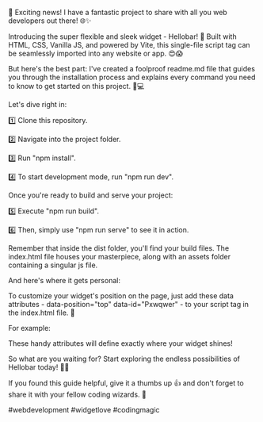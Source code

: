 🚀 Exciting news! I have a fantastic project to share with all you web developers out there! 🌐✨

Introducing the super flexible and sleek widget - Hellobar! 🎉 Built with HTML, CSS, Vanilla JS, and powered by Vite, this single-file script tag can be seamlessly imported into any website or app. 😍😱

But here's the best part: I've created a foolproof readme.md file that guides you through the installation process and explains every command you need to know to get started on this project. 💯💻

Let's dive right in:

1️⃣ Clone this repository.

2️⃣ Navigate into the project folder.

3️⃣ Run "npm install".

4️⃣ To start development mode, run "npm run dev".

Once you're ready to build and serve your project:

5️⃣ Execute "npm run build".

6️⃣ Then, simply use "npm run serve" to see it in action.

Remember that inside the dist folder, you'll find your build files. The index.html file houses your masterpiece, along with an assets folder containing a singular js file.

And here's where it gets personal:

To customize your widget's position on the page, just add these data attributes - data-position="top" data-id="Pxwqwer" - to your script tag in the index.html file. 🤩

For example:

These handy attributes will define exactly where your widget shines!

So what are you waiting for? Start exploring the endless possibilities of Hellobar today! 💪💼

If you found this guide helpful, give it a thumbs up 👍 and don't forget to share it with your fellow coding wizards. 🙌

#webdevelopment #widgetlove #codingmagic